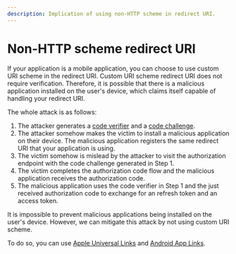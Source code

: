 ```yaml
---
description: Implication of using non-HTTP scheme in redirect URI.
---
```


# Non-HTTP scheme redirect URI

If your application is a mobile application, you can choose to use custom URI scheme in the redirect URI. Custom URI scheme redirect URI does not require verification. Therefore, it is possible that there is a malicious application installed on the user's device, which claims itself capable of handling your redirect URI.

The whole attack is as follows:

1. The attacker generates a [code verifier](https://tools.ietf.org/html/rfc7636#section-4.1) and a [code challenge](https://tools.ietf.org/html/rfc7636#section-4.2).
2. The attacker somehow makes the victim to install a malicious application on their device. The malicious application registers the same redirect URI that your application is using.
3. The victim somehow is mislead by the attacker to visit the authorization endpoint with the code challenge generated in Step 1.
4. The victim completes the authorization code flow and the malicious application receives the authorization code.
5. The malicious application uses the code verifier in Step 1 and the just received authorization code to exchange for an refresh token and an access token.

It is impossible to prevent malicious applications being installed on the user's device. However, we can mitigate this attack by not using custom URI scheme.

To do so, you can use [Apple Universal Links](https://developer.apple.com/documentation/xcode/allowing\_apps\_and\_websites\_to\_link\_to\_your\_content) and [Android App Links](https://developer.android.com/training/app-links).
